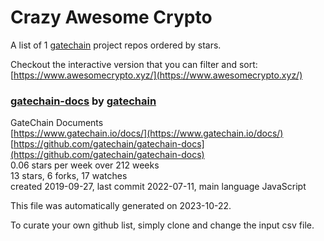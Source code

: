 # Crazy Awesome Crypto
A list of 1 [gatechain](https://github.com/gatechain) project repos ordered by stars.  

Checkout the interactive version that you can filter and sort: 
[https://www.awesomecrypto.xyz/](https://www.awesomecrypto.xyz/)  


### [gatechain-docs](https://github.com/gatechain/gatechain-docs) by [gatechain](https://github.com/gatechain)  
GateChain Documents  
[https://www.gatechain.io/docs/](https://www.gatechain.io/docs/)  
[https://github.com/gatechain/gatechain-docs](https://github.com/gatechain/gatechain-docs)  
0.06 stars per week over 212 weeks  
13 stars, 6 forks, 17 watches  
created 2019-09-27, last commit 2022-07-11, main language JavaScript  


This file was automatically generated on 2023-10-22.  

To curate your own github list, simply clone and change the input csv file.  